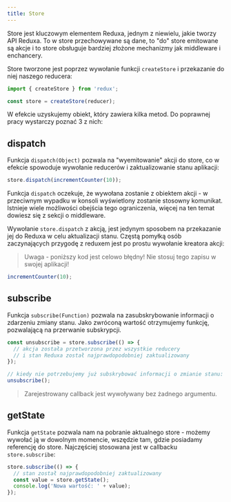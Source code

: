 ```yaml
---
title: Store
---
```


Store jest kluczowym elementem Reduxa, jednym z niewielu, jakie tworzy API Reduxa. To w store przechowywane są dane, to "do" store emitowane są akcje i to store obsługuje bardziej złożone mechanizmy jak middleware i enchancery.

Store tworzone jest poprzez wywołanie funkcji `createStore` i przekazanie do niej naszego reducera:

```js
import { createStore } from 'redux';

const store = createStore(reducer);
```

W efekcie uzyskujemy obiekt, który zawiera kilka metod. Do poprawnej pracy wystarczy poznać 3 z nich:

## dispatch

Funkcja `dispatch(Object)` pozwala na "wyemitowanie" akcji do store, co w efekcie spowoduje wywołanie reducerów i zaktualizowanie stanu aplikacji:

```js
store.dispatch(incrementCounter(10));
```

Funkcja `dispatch` oczekuje, że wywołana zostanie z obiektem akcji - w przeciwnym wypadku w konsoli wyświetlony zostanie stosowny komunikat. Istnieje wiele możliwości obejścia tego ograniczenia, więcej na ten temat dowiesz się z sekcji o middleware.

Wywołanie `store.dispatch` z akcją, jest jedynym sposobem na przekazanie jej do Reduxa w celu aktualizacji stanu. Częstą pomyłką osób zaczynających przygodę z reduxem jest po prostu wywołanie kreatora akcji:

> Uwaga - poniższy kod jest celowo błędny! Nie stosuj tego zapisu w swojej aplikacji!

```js
incrementCounter(10);
```

## subscribe

Funkcja `subscribe(Function)` pozwala na zasubskrybowanie informacji o zdarzeniu zmiany stanu. Jako zwróconą wartość otrzymujemy funkcję, pozwalającą na przerwanie subskrypcji. 

```js
const unsubscribe = store.subscribe(() => {
  // akcja została przetworzona przez wszystkie reducery
  // i stan Reduxa został najprawdopodobniej zaktualizowany
});

// kiedy nie potrzebujemy już subskrybować informacji o zmianie stanu:
unsubscribe();
```

> Zarejestrowany callback jest wywoływany bez żadnego argumentu.

## getState

Funkcja `getState` pozwala nam na pobranie aktualnego store - możemy wywołać ją w dowolnym momencie, wszędzie tam, gdzie posiadamy referencję do store. Najczęściej stosowana jest w callbacku `store.subscribe`:

```js
store.subscribe(() => {
  // stan został najprawdopodobniej zaktualizowany
  const value = store.getState();
  console.log('Nowa wartość: ' + value);
});
```